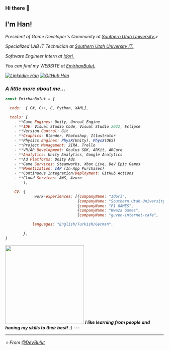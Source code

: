 ### Hi there 👋

<h2> I'm Han!</h2>
<p><em>President of Game Developer's Community at <a href="https://www.suu.edu/">Southern Utah University.</a>> 
<p><em>Specialized LAB IT Technician at <a href="https://www.suu.edu/it/">Southern Utah University IT.</a>
<p><em>Software Engineer Intern at <a href="https://idori.com/">Idori.</a>
<p><em>You can find my WEBSITE at <a href="https://emirhanbulut.com/">EmirhanBulut.</a>
</em></p>  

[![Linkedin: Han](https://img.shields.io/badge/-EmirhanBulut-blue?style=flat-square&logo=Linkedin&logoColor=white&link=https://www.linkedin.com/in/ashif-zafar-70618434/)](https://www.linkedin.com/in/emirhan-bulut/)
[![GitHub Han](https://img.shields.io/github/followers/DeVBulut?label=follow&style=social)](https://github.com/DeVBulut)


### A little more about me...  

```javascript
const EmirhanBulut = {

  code:  [ C#, C++, C, Python, XAML],

  tools: [
    - **Game Engines: Unity, Unreal Engine
    - **IDE: Visual Studio Code, Visual Studio 2022, Eclipse
    - **Version Control: Git
    - **Graphics: Blender, Photoshop, Illustrator
    - **Physics Engines: PhysX(Unity), PhysX(UE5)
    - **Project Management: JIRA, Trello
    - **VR/AR Development: Oculus SDK, ARKit, ARCore
    - **Analytics: Unity Analytics, Google Analytics
    - **Ad Platforms: Unity Ads
    - **Game Services: Steamworks, Xbox Live, DeV Epic Games
    - **Monetization: IAP (In-App Purchases)
    - **Continuous Integration/Deployment: GitHub Actions
    - **Cloud Services: AWS, Azure
        ],

    CV: {
             work-experiences: [{companyName: "Idori",                    role: "Software Engineer Intern"},
                                {companyName: "Southern Utah University", role: "Tier II IT Technician"},
                                {companyName: "P1 GAMES",                 role: "Lead Software Programmer"},
                                {companyName: "Kwaza Games",              role: "Unity Developer Intern"},
                                {companyName: "guven-internet-cafe",      role: "Hardware Technician"},]

            languages: "English/Turkish/German",
                                           
        },
}
```

<img src="https://media.giphy.com/media/v1.Y2lkPTc5MGI3NjExMzU3cm55eHFtem4xNXFzOWpscGNtMGZuaDJhZTI5MWUxZTI2ZnZhNSZlcD12MV9pbnRlcm5hbF9naWZfYnlfaWQmY3Q9Zw/PTBVMsYIOB0SBP4MVe/giphy-downsized-large.gif" width="250"> 
<em><b>I like learning from people and honing my skills to their best!</b> :)</em>
---
 
 ---
 ⭐️ From [@DeVBulut](https://github.com/DeVBulut)
 
 
